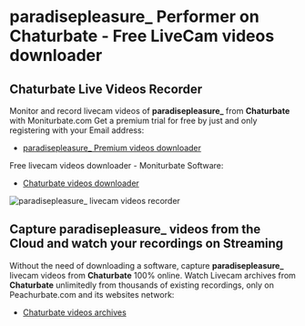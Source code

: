 # paradisepleasure_ Performer on Chaturbate - Free LiveCam videos downloader

## Chaturbate Live Videos Recorder

Monitor and record livecam videos of **paradisepleasure_** from **Chaturbate** with Moniturbate.com
Get a premium trial for free by just and only registering with your Email address:
* [paradisepleasure_ Premium videos downloader](https://moniturbate.com/request-demo-licence-key.html)

Free livecam videos downloader - Moniturbate Software:
* [Chaturbate videos downloader](https://moniturbate.com/moniturbate-download-software.html)

![paradisepleasure_ livecam videos recorder](https://peachurnet.com/templates/moniturbate-software.png)


## Capture paradisepleasure_ videos from the Cloud and watch your recordings on Streaming

Without the need of downloading a software, capture **paradisepleasure_** livecam videos from **Chaturbate** 100% online.
Watch Livecam archives from **Chaturbate** unlimitedly from thousands of existing recordings, only on Peachurbate.com and its websites network:
* [Chaturbate videos archives](https://peachurnet.com/)